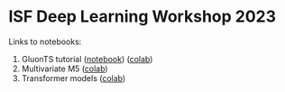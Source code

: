 # ISF Deep Learning Workshop 2023

Links to notebooks:
1. GluonTS tutorial ([notebook](./notebooks/gluonts-isf-2023.ipynb)) ([colab](https://colab.research.google.com/drive/1oOQa_tsNoHgqrTLWuIT28sW9EdHiZvrx?usp=sharing))
2. Multivariate M5 ([colab](https://colab.research.google.com/drive/10s7dAaS_1-CLCdeP8uXIZ66rT0l0kBIu?usp=sharing))
3. Transformer models ([colab](https://colab.research.google.com/drive/1vqZUfVl3V5QiLHLKuhNCCbS_nG28Mmzi?usp=sharing))
